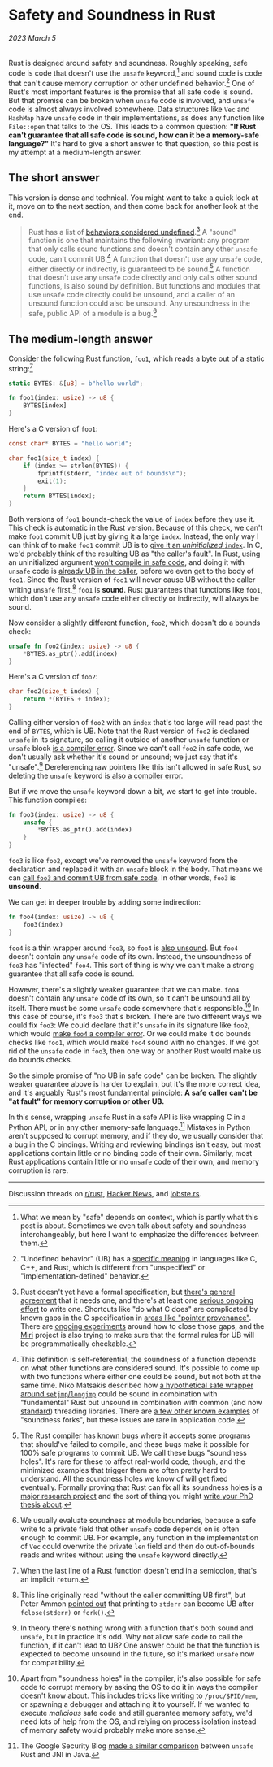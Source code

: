 # Safety and Soundness in Rust
###### 2023 March 5

Rust is designed around safety and soundness. Roughly speaking, safe code is
code that doesn't use the `unsafe` keyword,[^safe_meanings] and sound code is
code that can't cause memory corruption or other undefined
behavior.[^undefined_behavior] One of Rust's most important features is the
promise that all safe code is sound. But that promise can be broken when
`unsafe` code is involved, and `unsafe` code is almost always involved
somewhere. Data structures like `Vec` and `HashMap` have `unsafe` code in their
implementations, as does any function like `File::open` that talks to the OS.
This leads to a common question: **"If Rust can't guarantee that all safe code
is sound, how can it be a memory-safe language?"** It's hard to give a short
answer to that question, so this post is my attempt at a medium-length answer.

## The short answer

This version is dense and technical. You might want to take a quick look at it,
move on to the next section, and then come back for another look at the end.

> Rust has a list of [behaviors considered
> undefined](https://doc.rust-lang.org/reference/behavior-considered-undefined.html).[^formal_spec]
> A "sound" function is one that maintains the following invariant: any program
> that only calls sound functions and doesn't contain any other `unsafe` code,
> can't commit UB.[^self_referential] A function that doesn't use any `unsafe`
> code, either directly or indirectly, is guaranteed to be
> sound.[^soundness_holes] A function that doesn't use any `unsafe` code
> directly and only calls other sound functions, is also sound by definition.
> But functions and modules that use `unsafe` code directly could be unsound,
> and a caller of an unsound function could also be unsound. Any unsoundness in
> the safe, public API of a module is a bug.[^module_soundness]

## The medium-length answer

Consider the following Rust function, `foo1`, which reads a byte out of a
static string:[^implicit_return]

```rust
static BYTES: &[u8] = b"hello world";

fn foo1(index: usize) -> u8 {
    BYTES[index]
}
```

Here's a C version of `foo1`:

```c
const char* BYTES = "hello world";

char foo1(size_t index) {
    if (index >= strlen(BYTES)) {
        fprintf(stderr, "index out of bounds\n");
        exit(1);
    }
    return BYTES[index];
}
```

Both versions of `foo1` bounds-check the value of `index` before they use it.
This check is automatic in the Rust version. Because of this check, we can't
make `foo1` commit UB just by giving it a large `index`. Instead, the only way
I can think of to make `foo1` commit UB is to [give it an _uninitialized_
`index`][uninitialized_index]. In C, we'd probably think of the resulting UB as
"the caller's fault". In Rust, using an uninitialized argument [won't compile
in safe code][safe_code], and doing it with `unsafe` code is [already UB in the
caller][in_the_caller], before we even get to the body of `foo1`. Since the
Rust version of `foo1` will never cause UB without the caller writing `unsafe`
first,[^fclose] `foo1` is **sound**. Rust guarantees that functions like
`foo1`, which don't use any `unsafe` code either directly or indirectly, will
always be sound.

[uninitialized_index]: <https://godbolt.org/#g:!((g:!((g:!((h:codeEditor,i:(filename:'1',fontScale:14,fontUsePx:'0',j:1,lang:___c,selection:(endColumn:2,endLineNumber:19,positionColumn:2,positionLineNumber:19,selectionStartColumn:2,selectionStartLineNumber:19,startColumn:2,startLineNumber:19),source:'%23include+%3Cstddef.h%3E%0A%23include+%3Cstdio.h%3E%0A%23include+%3Cstdlib.h%3E%0A%23include+%3Cstring.h%3E%0A%0Aconst+char*+BYTES+%3D+%22hello+world%22%3B%0A%0Achar+foo1(size_t+index)+%7B%0A++++if+(index+%3E%3D+strlen(BYTES))+%7B%0A++++++++fprintf(stderr,+%22index+out+of+bounds%5Cn%22)%3B%0A++++++++exit(1)%3B%0A++++%7D%0A++++return+BYTES%5Bindex%5D%3B%0A%7D%0A%0Aint+main()+%7B%0A++++size_t+index%3B+//+uninitialized!!%0A++++foo1(index)%3B%0A%7D'),l:'5',n:'0',o:'C+source+%231',t:'0')),k:50,l:'4',n:'0',o:'',s:0,t:'0'),(g:!((h:executor,i:(argsPanelShown:'1',compilationPanelShown:'0',compiler:cclang1500,compilerName:'',compilerOutShown:'0',execArgs:'',execStdin:'',fontScale:14,fontUsePx:'0',j:1,lang:___c,libs:!(),options:'-fsanitize%3Dmemory',overrides:!(),runtimeTools:!(),source:1,stdinPanelShown:'1',tree:'1',wrap:'1'),l:'5',n:'0',o:'Executor+x86-64+clang+15.0.0+(C,+Editor+%231)',t:'0')),k:50,l:'4',n:'0',o:'',s:0,t:'0')),l:'2',n:'0',o:'',t:'0')),version:4>

[safe_code]: https://play.rust-lang.org/?version=stable&mode=debug&edition=2021&code=static+BYTES%3A+%26%5Bu8%5D+%3D+b%22hello+world%22%3B%0A%0Afn+foo1%28index%3A+usize%29+-%3E+u8+%7B%0A++++BYTES%5Bindex%5D%0A%7D%0A%0Afn+main%28%29+%7B%0A++++let+index%3B+%2F%2F+uninitialized%0A++++foo1%28index%29%3B%0A%7D%0A

[in_the_caller]: https://play.rust-lang.org/?version=stable&mode=debug&edition=2021&code=use+std%3A%3Amem%3A%3AMaybeUninit%3B%0Ause+std%3A%3Aptr%3A%3Acopy_nonoverlapping%3B%0A%0Afn+foo1%28_index%3A+usize%29+%7B%0A++++%2F%2F+The+body+here+doesn%27t+matter.+In+this+example+it%27s+empty.%0A%7D%0A%0Afn+main%28%29+%7B%0A++++%2F%2F+Note+that+we+*don%27t*+use+mem%3A%3Aunitialized%28%29+or+MaybeUninit%3A%3Aassume_init%28%29%0A++++%2F%2F+here%2C+because+we+want+to+demonstrate+UB+on+line+22+below%2C+and+either+of%0A++++%2F%2F+those+approaches+would+actually+be+UB+right+here%2C+because+returning+an%0A++++%2F%2F+uninitialized+integer+is+considered+%22using%22+it+%28today%29.%0A++++let+mut+index+%3D+0%3B%0A%0A++++%2F%2F+Copy+an+uninitialized+value+into+%60index%60.+Because+%60copy_nonoverlapping%60%0A++++%2F%2F+is+allowed+to+handle+uninitialized+values%2C+this+isn%27t+per+se+UB+%28today%29.%0A++++%2F%2F+The+C+equivalent+of+%60copy_nonoverlapping%60+is+%60memcpy%60.%0A++++unsafe+%7B%0A++++++++copy_nonoverlapping%28MaybeUninit%3A%3Auninit%28%29.as_ptr%28%29%2C+%26mut+index%2C+1%29%3B%0A++++%7D%0A%0A++++%2F%2F+Even+though+the+body+of+%60foo1%60+is+empty%2C+calling+it+with+an+uninitialized%0A++++%2F%2F+argument+is+UB+%28today%29.+If+you+run+this+with+Tools-%3EMiri+above%2C+it+fails%0A++++%2F%2F+on+this+line.%0A++++foo1%28index%29%3B%0A%7D%0A

Now consider a slightly different function, `foo2`, which doesn't do a bounds
check:

```rust
unsafe fn foo2(index: usize) -> u8 {
    *BYTES.as_ptr().add(index)
}
```

Here's a C version of `foo2`:

```c
char foo2(size_t index) {
    return *(BYTES + index);
}
```

Calling either version of `foo2` with an `index` that's too large will read
past the end of `BYTES`, which is UB. Note that the Rust version of `foo2` is
declared `unsafe` in its signature, so calling it outside of another `unsafe`
function or `unsafe` block [is a compiler error]. Since we can't call `foo2` in
safe code, we don't usually ask whether it's sound or unsound; we just say that
it's "unsafe".[^unsafe_and_sound] Dereferencing raw pointers like this isn't
allowed in safe Rust, so deleting the `unsafe` keyword [is also a compiler
error].

[is a compiler error]: https://play.rust-lang.org/?version=stable&mode=debug&edition=2021&code=static+BYTES%3A+%26%5Bu8%5D+%3D+b%22hello+world%22%3B%0A%0Aunsafe+fn+foo2%28index%3A+usize%29+-%3E+u8+%7B%0A++++*BYTES.as_ptr%28%29.add%28index%29%0A%7D%0A%0Afn+main%28%29+%7B%0A++++foo2%280%29%3B%0A%7D%0A

[is also a compiler error]: https://play.rust-lang.org/?version=stable&mode=debug&edition=2021&code=static+BYTES%3A+%26%5Bu8%5D+%3D+b%22hello+world%22%3B%0A%0Afn+foo2%28index%3A+usize%29+-%3E+u8+%7B%0A++++*BYTES.as_ptr%28%29.wrapping_add%28index%29%0A%7D

But if we move the `unsafe` keyword down a bit, we start to get into trouble.
This function compiles:

```rust
fn foo3(index: usize) -> u8 {
    unsafe {
        *BYTES.as_ptr().add(index)
    }
}
```

`foo3` is like `foo2`, except we've removed the `unsafe` keyword from the
declaration and replaced it with an `unsafe` block in the body. That means we
can [call `foo3` and commit UB from safe code][commit_ub]. In other words,
`foo3` is **unsound**.

[commit_ub]: https://play.rust-lang.org/?version=stable&mode=debug&edition=2021&code=static+BYTES%3A+%26%5Bu8%5D+%3D+b%22hello+world%22%3B%0A%0Afn+foo3%28index%3A+usize%29+-%3E+u8+%7B%0A++++unsafe+%7B%0A++++++++*BYTES.as_ptr%28%29.add%28index%29%0A++++%7D%0A%7D%0A%0Afn+main%28%29+%7B%0A++++%2F%2F+Use+an+index+that%27s+way+too+large.+In+debug+mode%2C+this+will+segfault.+If%0A++++%2F%2F+you+run+it+with+Tools+-%3E+Miri+in+the+top+right%2C+Miri+will+print+an%0A++++%2F%2F+%22out-of-bounds+pointer+arithmetic%22+error.%0A++++foo3%280xffffffff%29%3B%0A%7D%0A

We can get in deeper trouble by adding some indirection:

```rust
fn foo4(index: usize) -> u8 {
    foo3(index)
}
```

`foo4` is a thin wrapper around `foo3`, so `foo4` is [also
unsound].
But `foo4` doesn't contain any `unsafe` code of its own. Instead, the
unsoundness of `foo3` has "infected" `foo4`. This sort of thing is why we can't
make a strong guarantee that all safe code is sound.

[also unsound]: https://play.rust-lang.org/?version=stable&mode=debug&edition=2021&code=static+BYTES%3A+%26%5Bu8%5D+%3D+b%22hello+world%22%3B%0A%0Afn+foo3%28index%3A+usize%29+-%3E+u8+%7B%0A++++unsafe+%7B%0A++++++++*BYTES.as_ptr%28%29.add%28index%29%0A++++%7D%0A%7D%0A%0Afn+foo4%28index%3A+usize%29+-%3E+u8+%7B%0A++++foo3%28index%29%0A%7D%0A%0Afn+main%28%29+%7B%0A++++%2F%2F+Use+an+index+that%27s+way+too+large.+In+debug+mode%2C+this+will+segfault.+If%0A++++%2F%2F+you+run+it+with+Tools+-%3E+Miri+in+the+top+right%2C+Miri+will+print+an%0A++++%2F%2F+%22out-of-bounds+pointer+arithmetic%22+error.%0A++++foo4%280xffffffff%29%3B%0A%7D%0A

However, there's a slightly weaker guarantee that we can make. `foo4` doesn't
contain any `unsafe` code of its own, so it can't be unsound all by itself.
There must be some `unsafe` code somewhere that's
responsible.[^weird_exceptions] In this case of course, it's `foo3` that's
broken. There are two different ways we could fix `foo3`: We could declare that
it's `unsafe` in its signature like `foo2`, which would [make `foo4` a compiler
error][compiler_error]. Or we could make it do bounds checks like `foo1`, which
would make `foo4` sound with no changes. If we got rid of the `unsafe` code in
`foo3`, then one way or another Rust would make us do bounds checks.

[compiler_error]: https://play.rust-lang.org/?version=stable&mode=debug&edition=2021&code=static+BYTES%3A+%26%5Bu8%5D+%3D+b%22hello+world%22%3B%0A%0Aunsafe+fn+foo3%28index%3A+usize%29+-%3E+u8+%7B%0A++++*BYTES.as_ptr%28%29.add%28index%29%0A%7D%0A%0Afn+foo4%28index%3A+usize%29+-%3E+u8+%7B%0A++++foo3%28index%29%0A%7D

So the simple promise of "no UB in safe code" can be broken. The slightly
weaker guarantee above is harder to explain, but it's the more correct idea,
and it's arguably Rust's most fundamental principle: **A safe caller can't be
"at fault" for memory corruption or other UB.**

In this sense, wrapping `unsafe` Rust in a safe API is like wrapping C
in a Python API, or in any other memory-safe language.[^google_jni]
Mistakes in Python aren't supposed to corrupt memory, and if they do,
we usually consider that a bug in the C bindings. Writing and reviewing
bindings isn't easy, but most applications contain little or no binding code of
their own. Similarly, most Rust applications contain little or no `unsafe` code
of their own, and memory corruption is rare.

---

Discussion threads on
[r/rust](https://www.reddit.com/r/rust/comments/11j8k8d/safety_and_soundness_in_rust/?),
[Hacker News](https://news.ycombinator.com/item?id=35032915), and
[lobste.rs](https://lobste.rs/s/tpstyz/safety_soundness_rust).

[^safe_meanings]: What we mean by "safe" depends on context, which is partly
  what this post is about. Sometimes we even talk about safety and soundness
  interchangeably, but here I want to emphasize the differences between them.

[^undefined_behavior]: "Undefined behavior" (UB) has a [specific
  meaning](https://en.wikipedia.org/wiki/Undefined_behavior) in languages like
  C, C++, and Rust, which is different from "unspecified" or
  "implementation-defined" behavior.

[^formal_spec]: Rust doesn't yet have a formal specification, but [there's
  general agreement](https://blog.m-ou.se/rust-standard/) that it needs one,
  and there's at least one [serious ongoing
  effort](https://ferrous-systems.com/ferrocene/) to write one. Shortcuts like
  "do what C does" are complicated by known gaps in the C specification in
  [areas like "pointer
  provenance"](https://www.ralfj.de/blog/2020/12/14/provenance.html). There are
  [ongoing experiments](https://github.com/rust-lang/rust/issues/95228) around
  how to close those gaps, and the [Miri](https://github.com/rust-lang/miri)
  project is also trying to make sure that the formal rules for UB will be
  programmatically checkable.

[^self_referential]: This definition is self-referential; the soundness of a
  function depends on what other functions are considered sound. It's possible
  to come up with two functions where either one could be sound, but not both
  at the same time. Niko Matsakis described how [a hypothetical safe wrapper
  around
  `setjmp`/`longjmp`](http://smallcultfollowing.com/babysteps/blog/2016/10/02/observational-equivalence-and-unsafe-code/#composing-unsafe-abstractions)
  could be sound in combination with "fundamental" Rust but unsound in
  combination with common (and now
  [standard](https://doc.rust-lang.org/stable/std/thread/fn.scope.html))
  threading libraries. There are [a few other known
  examples](https://github.com/rust-lang/unsafe-code-guidelines/issues/379) of
  "soundness forks", but these issues are rare in application code.

[^soundness_holes]: The Rust compiler has [known
  bugs](https://github.com/rust-lang/rust/issues/25860) where it
  accepts some programs that should've failed to compile, and these bugs make
  it possible for 100% safe programs to commit UB. We call these bugs
  "soundness holes". It's rare for these to affect real-world code, though, and
  the minimized examples that trigger them are often pretty hard to understand.
  All the soundness holes we know of will get fixed eventually. Formally
  proving that Rust can fix all its soundness holes is a [major research
  project](https://plv.mpi-sws.org/rustbelt/) and the sort of thing you might
  [write your PhD thesis about](https://research.ralfj.de/thesis.html).

[^module_soundness]: We usually evaluate soundness at module boundaries,
  because a safe write to a private field that other `unsafe` code depends on
  is often enough to commit UB. For example, any function in the implementation
  of `Vec` could overwrite the private `len` field and then do out-of-bounds
  reads and writes without using the `unsafe` keyword directly.

[^implicit_return]: When the last line of a Rust function doesn't end in a
  semicolon, that's an implicit `return`.

[^fclose]: This line originally read "without the caller committing UB first",
  but Peter Ammon [pointed out](https://news.ycombinator.com/item?id=35035347)
  that printing to `stderr` can become UB after `fclose(stderr)` or `fork()`.

[^unsafe_and_sound]: In theory there's nothing wrong with a function that's
  both sound and `unsafe`, but in practice it's odd. Why not allow safe code to
  call the function, if it can't lead to UB? One answer could be that the
  function is expected to become unsound in the future, so it's marked `unsafe`
  now for compatibility.

[^weird_exceptions]: Apart from "soundness holes" in the compiler, it's also
  possible for safe code to corrupt memory by asking the OS to do it in ways
  the compiler doesn't know about. This includes tricks like writing to
  `/proc/$PID/mem`, or spawning a debugger and attaching it to yourself. If we
  wanted to execute _malicious_ safe code and still guarantee memory safety,
  we'd need lots of help from the OS, and relying on process isolation instead
  of memory safety would probably make more sense.

[^google_jni]: The Google Security Blog [made a similar
  comparison](https://security.googleblog.com/2022/12/memory-safe-languages-in-android-13.html)
  between `unsafe` Rust and JNI in Java.
